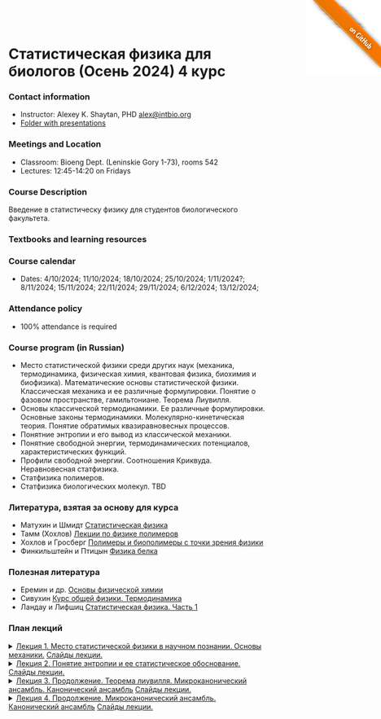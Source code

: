 <a href="https://github.com/intbio/statphys_2024/blob/main/index.md"><img style="position: absolute; top: 0; right: 0; border: 0;" src="gitimg.png" alt="To GitHub"></a>
# Статистическая физика для биологов (Осень 2024) 4 курс 

### Contact information
- Instructor: Alexey K. Shaytan, PHD alex@intbio.org
- [Folder with presentations]()

### Meetings and Location
- Classroom: Bioeng Dept. (Leninskie Gory 1-73), rooms 542
- Lectures: 12:45-14:20 on Fridays


### Course Description
Введение в статистическу физику для студентов биологического факультета. 
 
### Textbooks and learning resources

### Course calendar
- Dates: 4/10/2024; 11/10/2024; 18/10/2024; 25/10/2024; 1/11/2024?; 8/11/2024; 15/11/2024; 22/11/2024; 29/11/2024; 6/12/2024; 13/12/2024;

### Attendance policy
- 100% attendance is required



### Course program (in Russian)

- Место статистической физики среди других наук (механика, термодинамика, физическая химия, квантовая физика, биохимия и биофизика). Математические основы статистической физики. Классическая механика и ее различные формулировки. Понятие о фазовом пространстве, гамильтониане. Теорема Лиувилля.
- Основы классической термодинамики. Ее различные формулировки. Основные законы термодинамики. Молекулярно-кинетическая теория. Понятие обратимых квазиравновесных процессов.
- Понятние энтропии и его вывод из классической механики.
- Понятние свободной энергии, термодинамических потенциалов, характеристических функций.
- Профили свободной энергии. Соотношения Криквуда. Неравновесная статфизика.
- Статфизика полимеров.
- Статфизика биологических молекул.
TBD

### Литература, взятая за основу для курса
- Матухин и Шмидт [Статистическая физика](https://lib.kgeu.ru/irbis64r_15/scan/188эл.pdf)
- Тамм (Хохлов) [Лекции по физике полимеров](https://teach-in.ru/file/synopsis/pdf/polymer-physics-M.pdf)
- Хохлов и Гросберг [Полимеры и биополимеры с точки зрения физики](https://www.labirint.ru/books/487320/)
- Финкильштейн и Птицын [Физика белка](https://mol.bio.msu.ru/res/DOC61/2012_Book_fizika_belka.pdf)

### Полезная литература
- Еремин и др. [Основы физической химии](https://studizba.com/show/1134485-1-vv-eremin-ia-uspenskaya-si-kargov-ne.html)
- Сивухин [Курс общей физики. Термодинамика](http://dec1.sinp.msu.ru/~panov/LibBooks/SIVUKHIN/Sivuhin_D.V._Kurs_obwej_fiziki._Tom_2-arpg75zl9bj.pdf)
- Ландау и Лифшиц [Статистическая физика. Часть 1](https://ftfsite.ru/wp-content/files/landau_statfiz_4.2.pdf)

### План лекций

<details><summary><ins>Лекция 1. Место статистической физики в научном познании. Основы механики.</ins> 
<a href="https://www.dropbox.com/scl/fi/wn5dp105p4pzim8j6k7wq/Lecture1.ppt?rlkey=9xedwjx2h1hp9xc5bbir1w2hp&dl=0">Слайды лекции.</a> </summary>
<br>
</details>

<details><summary><ins>Лекция 2. Понятие энтропии и ее статистическое обоснование.</ins> 
<a href="https://www.dropbox.com/scl/fi/l6eg48xbdwhrnovkgivbo/Lecture2.ppt?rlkey=9dd9e5d5dy2n5mqvfdxv2ob6d&dl=0">Слайды лекции.</a> </summary>
<br>
</details>

<details><summary><ins>Лекция 3. Продолжение. Теорема лиувилля. Микроканонический ансамбль. Канонический ансамбль</ins> 
<a href="https://www.dropbox.com/scl/fi/0taqj8fzjwsnh7h93pw0l/Lecture3.ppt?rlkey=cb8lyj2btdab7g37a23zvfkok&dl=0">Слайды лекции.</a> </summary>
<br>
</details>
<details><summary><ins>Лекция 4. Продолжение. Микроканонический ансамбль. Канонический ансамбль</ins> 
<a href="https://www.dropbox.com/scl/fi/sumqtav3dp2ebcu1jqjp6/Lecture4.ppt?rlkey=vie0b8yqw7kgsi2whh9gdz3d7&dl=0">Слайды лекции.</a> </summary>
<br>

 <details><summary><ins>Лекция 5. Энтропия и ее свойства. Учет квантовых эффектов.  Парадокс Гиббса. Энтропия Больцмана и Гиббса. Информационная энтропия.
</ins> 
<a href="https://www.dropbox.com/scl/fi/1fr8a3t197yeb56dggqct/Lecture5.ppt?rlkey=0k4recfb3ee2vanq4m38bsea4&dl=0">Слайды лекции.</a> </summary>
<br>
</details>

 <details><summary><ins>Лекция 6. Канонический ансамбль. Распределение Гиббса. Статсумма. Свободная энергия. Принцип минимума свободной энергии. Связь энергии, работы и вероятности.
</ins> 
<a href="https://www.dropbox.com/scl/fi/htj506ptuewh2s6kf8f9y/Lecture6.ppt?rlkey=d4nroe4itn0w6tbc3yre5g0nh&dl=0">Слайды лекции.</a> </summary>
<br>
</details>

 <details><summary><ins>Лекция 7. Свободная энергия Гельмгольца. Принцип минимума свободной энергии. Связь энергии, работы и вероятности. Изобаро-изотермический ансамбль. Свободная энергия Гиббса. Примеры. Химический потенциал. Большой канонический ансамбль. Профили свободной энергии. Соотношения Кирквуда

</ins> 
<a href="https://www.dropbox.com/scl/fi/7qwp00g6j9u3ccrukdt2k/Lecture7.ppt?rlkey=jwstczxhh86kto4vblxcrf1v4&dl=0">Слайды лекции.</a> </summary>
<br>
</details>

 ### Отчетность по курсу
 - Зачет. Нужно будет уметь вывести основные формулы статфизики и ответить на вопросы по ним.

### Вопросы к экзамену
